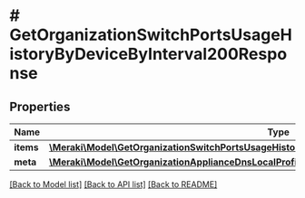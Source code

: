 # # GetOrganizationSwitchPortsUsageHistoryByDeviceByInterval200Response

## Properties

Name | Type | Description | Notes
------------ | ------------- | ------------- | -------------
**items** | [**\Meraki\Model\GetOrganizationSwitchPortsUsageHistoryByDeviceByInterval200ResponseItemsInner[]**](GetOrganizationSwitchPortsUsageHistoryByDeviceByInterval200ResponseItemsInner.md) | Switches | [optional]
**meta** | [**\Meraki\Model\GetOrganizationApplianceDnsLocalProfilesAssignments200ResponseMeta**](GetOrganizationApplianceDnsLocalProfilesAssignments200ResponseMeta.md) |  | [optional]

[[Back to Model list]](../../README.md#models) [[Back to API list]](../../README.md#endpoints) [[Back to README]](../../README.md)
